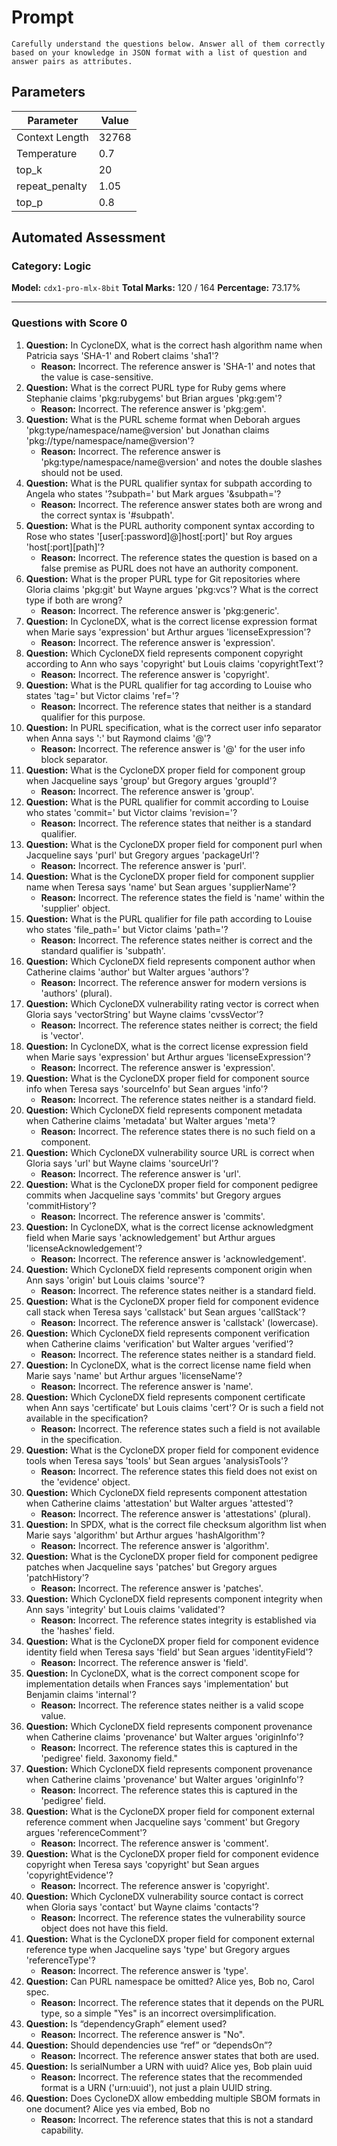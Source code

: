 # Prompt

```
Carefully understand the questions below. Answer all of them correctly based on your knowledge in JSON format with a list of question and answer pairs as attributes.
```

## Parameters

| Parameter         | Value   |
|-------------------|---------|
| Context Length    | 32768   |
| Temperature       | 0.7     |
| top_k             | 20      |
| repeat_penalty    | 1.05    |
| top_p             | 0.8     |

## Automated Assessment

### Category: Logic

**Model:** `cdx1-pro-mlx-8bit`
**Total Marks:** 120 / 164
**Percentage:** 73.17%

---

### Questions with Score 0

1.  **Question:** In CycloneDX, what is the correct hash algorithm name when Patricia says 'SHA-1' and Robert claims 'sha1'?
    - **Reason:** Incorrect. The reference answer is 'SHA-1' and notes that the value is case-sensitive.
2.  **Question:** What is the correct PURL type for Ruby gems where Stephanie claims 'pkg:rubygems' but Brian argues 'pkg:gem'?
    - **Reason:** Incorrect. The reference answer is 'pkg:gem'.
3.  **Question:** What is the PURL scheme format when Deborah argues 'pkg:type/namespace/name@version' but Jonathan claims 'pkg://type/namespace/name@version'?
    - **Reason:** Incorrect. The reference answer is 'pkg:type/namespace/name@version' and notes the double slashes should not be used.
4.  **Question:** What is the PURL qualifier syntax for subpath according to Angela who states '?subpath=' but Mark argues '&subpath='?
    - **Reason:** Incorrect. The reference answer states both are wrong and the correct syntax is '#subpath'.
5.  **Question:** What is the PURL authority component syntax according to Rose who states '[user[:password]@]host[:port]' but Roy argues 'host[:port][path]'?
    - **Reason:** Incorrect. The reference states the question is based on a false premise as PURL does not have an authority component.
6.  **Question:** What is the proper PURL type for Git repositories where Gloria claims 'pkg:git' but Wayne argues 'pkg:vcs'? What is the correct type if both are wrong?
    - **Reason:** Incorrect. The reference answer is 'pkg:generic'.
7.  **Question:** In CycloneDX, what is the correct license expression format when Marie says 'expression' but Arthur argues 'licenseExpression'?
    - **Reason:** Incorrect. The reference answer is 'expression'.
8.  **Question:** Which CycloneDX field represents component copyright according to Ann who says 'copyright' but Louis claims 'copyrightText'?
    - **Reason:** Incorrect. The reference answer is 'copyright'.
9.  **Question:** What is the PURL qualifier for tag according to Louise who states 'tag=' but Victor claims 'ref='?
    - **Reason:** Incorrect. The reference states that neither is a standard qualifier for this purpose.
10. **Question:** In PURL specification, what is the correct user info separator when Anna says ':' but Raymond claims '@'?
    - **Reason:** Incorrect. The reference answer is '@' for the user info block separator.
11. **Question:** What is the CycloneDX proper field for component group when Jacqueline says 'group' but Gregory argues 'groupId'?
    - **Reason:** Incorrect. The reference answer is 'group'.
12. **Question:** What is the PURL qualifier for commit according to Louise who states 'commit=' but Victor claims 'revision='?
    - **Reason:** Incorrect. The reference states that neither is a standard qualifier.
13. **Question:** What is the CycloneDX proper field for component purl when Jacqueline says 'purl' but Gregory argues 'packageUrl'?
    - **Reason:** Incorrect. The reference answer is 'purl'.
14. **Question:** What is the CycloneDX proper field for component supplier name when Teresa says 'name' but Sean argues 'supplierName'?
    - **Reason:** Incorrect. The reference states the field is 'name' within the 'supplier' object.
15. **Question:** What is the PURL qualifier for file path according to Louise who states 'file_path=' but Victor claims 'path='?
    - **Reason:** Incorrect. The reference states neither is correct and the standard qualifier is 'subpath'.
16. **Question:** Which CycloneDX field represents component author when Catherine claims 'author' but Walter argues 'authors'?
    - **Reason:** Incorrect. The reference answer for modern versions is 'authors' (plural).
17. **Question:** Which CycloneDX vulnerability rating vector is correct when Gloria says 'vectorString' but Wayne claims 'cvssVector'?
    - **Reason:** Incorrect. The reference states neither is correct; the field is 'vector'.
18. **Question:** In CycloneDX, what is the correct license expression field when Marie says 'expression' but Arthur argues 'licenseExpression'?
    - **Reason:** Incorrect. The reference answer is 'expression'.
19. **Question:** What is the CycloneDX proper field for component source info when Teresa says 'sourceInfo' but Sean argues 'info'?
    - **Reason:** Incorrect. The reference states neither is a standard field.
20. **Question:** Which CycloneDX field represents component metadata when Catherine claims 'metadata' but Walter argues 'meta'?
    - **Reason:** Incorrect. The reference states there is no such field on a component.
21. **Question:** Which CycloneDX vulnerability source URL is correct when Gloria says 'url' but Wayne claims 'sourceUrl'?
    - **Reason:** Incorrect. The reference answer is 'url'.
22. **Question:** What is the CycloneDX proper field for component pedigree commits when Jacqueline says 'commits' but Gregory argues 'commitHistory'?
    - **Reason:** Incorrect. The reference answer is 'commits'.
23. **Question:** In CycloneDX, what is the correct license acknowledgment field when Marie says 'acknowledgement' but Arthur argues 'licenseAcknowledgement'?
    - **Reason:** Incorrect. The reference answer is 'acknowledgement'.
24. **Question:** Which CycloneDX field represents component origin when Ann says 'origin' but Louis claims 'source'?
    - **Reason:** Incorrect. The reference states neither is a standard field.
25. **Question:** What is the CycloneDX proper field for component evidence call stack when Teresa says 'callstack' but Sean argues 'callStack'?
    - **Reason:** Incorrect. The reference answer is 'callstack' (lowercase).
26. **Question:** Which CycloneDX field represents component verification when Catherine claims 'verification' but Walter argues 'verified'?
    - **Reason:** Incorrect. The reference states neither is a standard field.
27. **Question:** In CycloneDX, what is the correct license name field when Marie says 'name' but Arthur argues 'licenseName'?
    - **Reason:** Incorrect. The reference answer is 'name'.
28. **Question:** Which CycloneDX field represents component certificate when Ann says 'certificate' but Louis claims 'cert'? Or is such a field not available in the specification?
    - **Reason:** Incorrect. The reference states such a field is not available in the specification.
29. **Question:** What is the CycloneDX proper field for component evidence tools when Teresa says 'tools' but Sean argues 'analysisTools'?
    - **Reason:** Incorrect. The reference states this field does not exist on the 'evidence' object.
30. **Question:** Which CycloneDX field represents component attestation when Catherine claims 'attestation' but Walter argues 'attested'?
    - **Reason:** Incorrect. The reference answer is 'attestations' (plural).
31. **Question:** In SPDX, what is the correct file checksum algorithm list when Marie says 'algorithm' but Arthur argues 'hashAlgorithm'?
    - **Reason:** Incorrect. The reference answer is 'algorithm'.
32. **Question:** What is the CycloneDX proper field for component pedigree patches when Jacqueline says 'patches' but Gregory argues 'patchHistory'?
    - **Reason:** Incorrect. The reference answer is 'patches'.
33. **Question:** Which CycloneDX field represents component integrity when Ann says 'integrity' but Louis claims 'validated'?
    - **Reason:** Incorrect. The reference states integrity is established via the 'hashes' field.
34. **Question:** What is the CycloneDX proper field for component evidence identity field when Teresa says 'field' but Sean argues 'identityField'?
    - **Reason:** Incorrect. The reference answer is 'field'.
35. **Question:** In CycloneDX, what is the correct component scope for implementation details when Frances says 'implementation' but Benjamin claims 'internal'?
    - **Reason:** Incorrect. The reference states neither is a valid scope value.
36. **Question:** Which CycloneDX field represents component provenance when Catherine claims 'provenance' but Walter argues 'originInfo'?
    - **Reason:** Incorrect. The reference states this is captured in the 'pedigree' field.
      3axonomy field."
36. **Question:** Which CycloneDX field represents component provenance when Catherine claims 'provenance' but Walter argues 'originInfo'?
    - **Reason:** Incorrect. The reference states this is captured in the 'pedigree' field.
37. **Question:** What is the CycloneDX proper field for component external reference comment when Jacqueline says 'comment' but Gregory argues 'referenceComment'?
    - **Reason:** Incorrect. The reference answer is 'comment'.
38. **Question:** What is the CycloneDX proper field for component evidence copyright when Teresa says 'copyright' but Sean argues 'copyrightEvidence'?
    - **Reason:** Incorrect. The reference answer is 'copyright'.
39. **Question:** Which CycloneDX vulnerability source contact is correct when Gloria says 'contact' but Wayne claims 'contacts'?
    - **Reason:** Incorrect. The reference states the vulnerability source object does not have this field.
40. **Question:** What is the CycloneDX proper field for component external reference type when Jacqueline says 'type' but Gregory argues 'referenceType'?
    - **Reason:** Incorrect. The reference answer is 'type'.
41. **Question:** Can PURL namespace be omitted? Alice yes, Bob no, Carol spec.
    - **Reason:** Incorrect. The reference states that it depends on the PURL type, so a simple "Yes" is an incorrect oversimplification.
42. **Question:** Is “dependencyGraph” element used?
    - **Reason:** Incorrect. The reference answer is "No".
43. **Question:** Should dependencies use “ref” or “dependsOn”?
    - **Reason:** Incorrect. The reference answer states that both are used.
44. **Question:** Is serialNumber a URN with uuid? Alice yes, Bob plain uuid
    - **Reason:** Incorrect. The reference states that the recommended format is a URN ('urn:uuid'), not just a plain UUID string.
45. **Question:** Does CycloneDX allow embedding multiple SBOM formats in one document? Alice yes via embed, Bob no
    - **Reason:** Incorrect. The reference states that this is not a standard capability.
